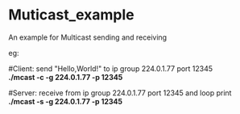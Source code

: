 Muticast_example
================

An example for Multicast sending and receiving

eg:

#Client: 
send "Hello,World!" to ip group 224.0.1.77 port 12345  
**./mcast -c -g 224.0.1.77 -p 12345** 

#Server:
receive from ip group 224.0.1.77 port 12345 and loop print  
**./mcast -s -g 224.0.1.77 -p 12345**
